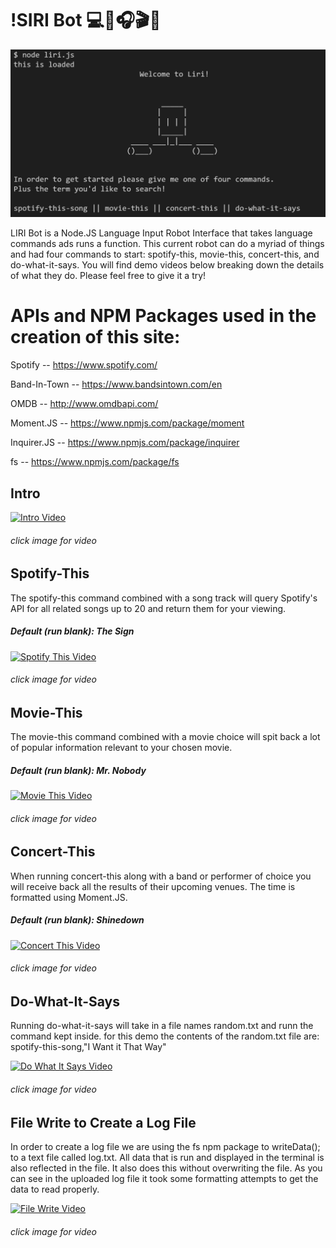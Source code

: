 # !SIRI Bot :computer::microphone::headphones::clapper::floppy_disk:
![LIRI_Bot Pic](liribot.PNG)

LIRI Bot is a Node.JS Language Input Robot Interface that takes language commands ads runs a function. This current robot can do a myriad of things and had four commands to start: spotify-this, movie-this, concert-this, and do-what-it-says. You will find demo videos below breaking down the details of what they do. Please feel free to give it a try!


# APIs and NPM Packages used in the creation of this site:

Spotify -- https://www.spotify.com/

Band-In-Town -- https://www.bandsintown.com/en

OMDB -- http://www.omdbapi.com/

Moment.JS -- https://www.npmjs.com/package/moment

Inquirer.JS -- https://www.npmjs.com/package/inquirer

fs -- https://www.npmjs.com/package/fs


## Intro 

[![Intro Video](http://img.youtube.com/vi/YgwV22wvXxY/0.jpg)](http://www.youtube.com/watch?v=YgwV22wvXxY)
###### click image for video


## Spotify-This
The spotify-this command combined with a song track will query Spotify's API for all related songs up to 20 and return them for your viewing.

##### <i>Default (run blank): The Sign </i>

[![Spotify This Video](http://img.youtube.com/vi/z4pn09KQCRI/0.jpg)](http://www.youtube.com/watch?v=z4pn09KQCRI)
###### click image for video


## Movie-This

The movie-this command combined with a movie choice will spit back a lot of popular information relevant to your chosen movie.

##### <i>Default (run blank): Mr. Nobody</i>

[![Movie This Video](http://img.youtube.com/vi/U8Zh1yWwQ70/0.jpg)](http://www.youtube.com/watch?v=U8Zh1yWwQ70)
###### click image for video


## Concert-This

When running concert-this along with a band or performer of choice you will receive back all the results of their upcoming venues. The time is formatted using Moment.JS.

##### <i>Default (run blank): Shinedown</i>

[![Concert This Video](http://img.youtube.com/vi/bn7m2P4zm1o/0.jpg)](http://www.youtube.com/watch?v=bn7m2P4zm1o)
###### click image for video


## Do-What-It-Says

Running do-what-it-says will take in a file names random.txt and runn the command kept inside. for this demo the contents of the random.txt file are: spotify-this-song,"I Want it That Way"

[![Do What It Says Video](http://img.youtube.com/vi/pSDE4_URXXs/0.jpg)](http://www.youtube.com/watch?v=pSDE4_URXXs)
###### click image for video


## File Write to Create a Log File

In order to create a log file we are using the fs npm package to writeData(); to a text file called log.txt. All data that is run and displayed in the terminal is also reflected in the file. It also does this without overwriting the file. As you can see in the uploaded log file it took some formatting attempts to get the data to read properly.

[![File Write Video](http://img.youtube.com/vi/4NqoqDAivEo/0.jpg)](http://www.youtube.com/watch?v=4NqoqDAivEo)
###### click image for video
